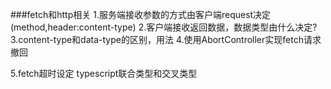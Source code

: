 ###fetch和http相关
1.服务端接收参数的方式由客户端request决定(method,header:content-type)
2.客户端接收返回数据，数据类型由什么决定?
3.content-type和data-type的区别，用法
4.使用AbortController实现fetch请求撤回

5.fetch超时设定
typescript联合类型和交叉类型